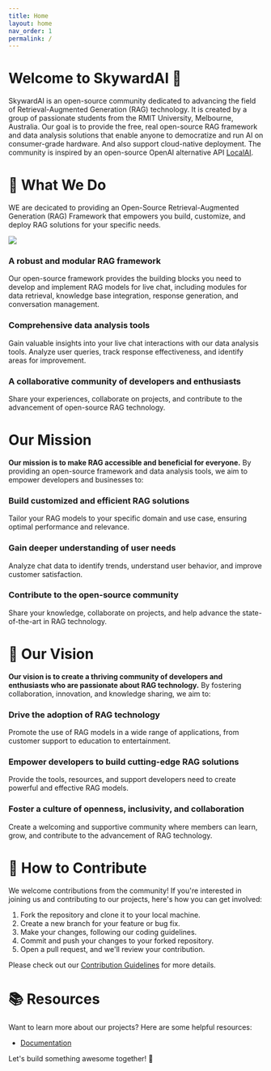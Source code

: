 ```yaml
---
title: Home
layout: home
nav_order: 1
permalink: /
---
```


# Welcome to SkywardAI 🚀

SkywardAI is an open-source community dedicated to advancing the field of Retrieval-Augmented Generation (RAG) technology. It is created by a group of passionate students from the RMIT University, Melbourne, Australia. Our goal is to provide the free, real open-source RAG framework and data analysis solutions that enable anyone to democratize and run AI on consumer-grade hardware. And also support cloud-native deployment. The community is inspired by an open-source OpenAI alternative API  [LocalAI](https://github.com/mudler/LocalAI).


# 🌟 What We Do

WE are decicated to providing an Open-Source Retrieval-Augmented Generation (RAG) Framework that empowers you build, customize, and deploy RAG solutions for your specific needs.

![](https://cdn.masto.host/sigmoidsocial/media_attachments/files/112/160/831/808/267/625/original/cb5c3149ed9f193d.png)

### A robust and modular RAG framework

Our open-source framework provides the building blocks you need to develop and implement RAG models for live chat, including modules for data retrieval, knowledge base integration, response generation, and conversation management.

### Comprehensive data analysis tools

Gain valuable insights into your live chat interactions with our data analysis tools. Analyze user queries, track response effectiveness, and identify areas for improvement.

### A collaborative community of developers and enthusiasts

Share your experiences, collaborate on projects, and contribute to the advancement of open-source RAG technology.


# Our Mission

**Our mission is to make RAG accessible and beneficial for everyone.** By providing an open-source framework and data analysis tools, we aim to empower developers and businesses to:

### Build customized and efficient RAG solutions

Tailor your RAG models to your specific domain and use case, ensuring optimal performance and relevance.

### Gain deeper understanding of user needs

Analyze chat data to identify trends, understand user behavior, and improve customer satisfaction.

### Contribute to the open-source community

Share your knowledge, collaborate on projects, and help advance the state-of-the-art in RAG technology.


# 🚀 Our Vision

**Our vision is to create a thriving community of developers and enthusiasts who are passionate about RAG technology.** By fostering collaboration, innovation, and knowledge sharing, we aim to:

### Drive the adoption of RAG technology

Promote the use of RAG models in a wide range of applications, from customer support to education to entertainment.

### Empower developers to build cutting-edge RAG solutions

Provide the tools, resources, and support developers need to create powerful and effective RAG models.

### Foster a culture of openness, inclusivity, and collaboration

Create a welcoming and supportive community where members can learn, grow, and contribute to the advancement of RAG technology.


# 🤝 How to Contribute

We welcome contributions from the community! If you're interested in joining us and contributing to our projects, here's how you can get involved:

1. Fork the repository and clone it to your local machine.
2. Create a new branch for your feature or bug fix.
3. Make your changes, following our coding guidelines.
4. Commit and push your changes to your forked repository.
5. Open a pull request, and we'll review your contribution.

Please check out our [Contribution Guidelines](CONTRIBUTING.md) for more details.


# 📚 Resources

Want to learn more about our projects? Here are some helpful resources:

- [Documentation](https://skywardai.github.io/skywardai.io/)

Let's build something awesome together! 🎉

